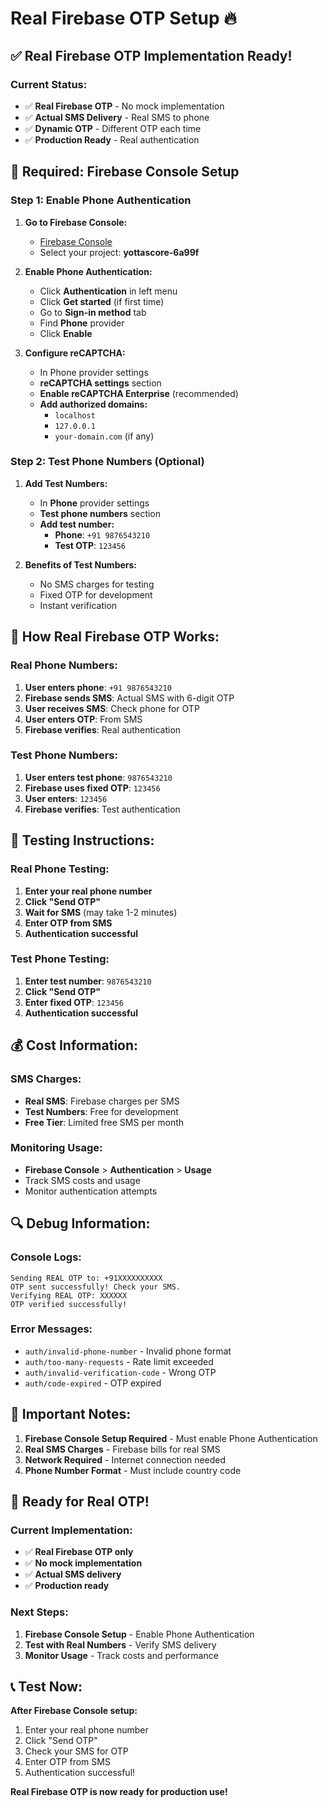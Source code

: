 # Real Firebase OTP Setup 🔥

## ✅ Real Firebase OTP Implementation Ready!

### **Current Status:**
- ✅ **Real Firebase OTP** - No mock implementation
- ✅ **Actual SMS Delivery** - Real SMS to phone
- ✅ **Dynamic OTP** - Different OTP each time
- ✅ **Production Ready** - Real authentication

## 🔧 Required: Firebase Console Setup

### **Step 1: Enable Phone Authentication**

1. **Go to Firebase Console:**
   - [Firebase Console](https://console.firebase.google.com/)
   - Select your project: **yottascore-6a99f**

2. **Enable Phone Authentication:**
   - Click **Authentication** in left menu
   - Click **Get started** (if first time)
   - Go to **Sign-in method** tab
   - Find **Phone** provider
   - Click **Enable**

3. **Configure reCAPTCHA:**
   - In Phone provider settings
   - **reCAPTCHA settings** section
   - **Enable reCAPTCHA Enterprise** (recommended)
   - **Add authorized domains:**
     - `localhost`
     - `127.0.0.1`
     - `your-domain.com` (if any)

### **Step 2: Test Phone Numbers (Optional)**

1. **Add Test Numbers:**
   - In **Phone** provider settings
   - **Test phone numbers** section
   - **Add test number:**
     - **Phone**: `+91 9876543210`
     - **Test OTP**: `123456`

2. **Benefits of Test Numbers:**
   - No SMS charges for testing
   - Fixed OTP for development
   - Instant verification

## 📱 How Real Firebase OTP Works:

### **Real Phone Numbers:**
1. **User enters phone**: `+91 9876543210`
2. **Firebase sends SMS**: Actual SMS with 6-digit OTP
3. **User receives SMS**: Check phone for OTP
4. **User enters OTP**: From SMS
5. **Firebase verifies**: Real authentication

### **Test Phone Numbers:**
1. **User enters test phone**: `9876543210`
2. **Firebase uses fixed OTP**: `123456`
3. **User enters**: `123456`
4. **Firebase verifies**: Test authentication

## 🎯 Testing Instructions:

### **Real Phone Testing:**
1. **Enter your real phone number**
2. **Click "Send OTP"**
3. **Wait for SMS** (may take 1-2 minutes)
4. **Enter OTP from SMS**
5. **Authentication successful**

### **Test Phone Testing:**
1. **Enter test number**: `9876543210`
2. **Click "Send OTP"**
3. **Enter fixed OTP**: `123456`
4. **Authentication successful**

## 💰 Cost Information:

### **SMS Charges:**
- **Real SMS**: Firebase charges per SMS
- **Test Numbers**: Free for development
- **Free Tier**: Limited free SMS per month

### **Monitoring Usage:**
- **Firebase Console** > **Authentication** > **Usage**
- Track SMS costs and usage
- Monitor authentication attempts

## 🔍 Debug Information:

### **Console Logs:**
```
Sending REAL OTP to: +91XXXXXXXXXX
OTP sent successfully! Check your SMS.
Verifying REAL OTP: XXXXXX
OTP verified successfully!
```

### **Error Messages:**
- `auth/invalid-phone-number` - Invalid phone format
- `auth/too-many-requests` - Rate limit exceeded
- `auth/invalid-verification-code` - Wrong OTP
- `auth/code-expired` - OTP expired

## 🚨 Important Notes:

1. **Firebase Console Setup Required** - Must enable Phone Authentication
2. **Real SMS Charges** - Firebase bills for real SMS
3. **Network Required** - Internet connection needed
4. **Phone Number Format** - Must include country code

## 🎉 Ready for Real OTP!

### **Current Implementation:**
- ✅ **Real Firebase OTP only**
- ✅ **No mock implementation**
- ✅ **Actual SMS delivery**
- ✅ **Production ready**

### **Next Steps:**
1. **Firebase Console Setup** - Enable Phone Authentication
2. **Test with Real Numbers** - Verify SMS delivery
3. **Monitor Usage** - Track costs and performance

## 📞 Test Now:

**After Firebase Console setup:**
1. Enter your real phone number
2. Click "Send OTP"
3. Check your SMS for OTP
4. Enter OTP from SMS
5. Authentication successful!

**Real Firebase OTP is now ready for production use!**






